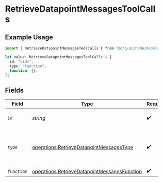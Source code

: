 # RetrieveDatapointMessagesToolCalls

## Example Usage

```typescript
import { RetrieveDatapointMessagesToolCalls } from "@orq-ai/node/models/operations";

let value: RetrieveDatapointMessagesToolCalls = {
  id: "<id>",
  type: "function",
  function: {},
};
```

## Fields

| Field                                                                                                        | Type                                                                                                         | Required                                                                                                     | Description                                                                                                  |
| ------------------------------------------------------------------------------------------------------------ | ------------------------------------------------------------------------------------------------------------ | ------------------------------------------------------------------------------------------------------------ | ------------------------------------------------------------------------------------------------------------ |
| `id`                                                                                                         | *string*                                                                                                     | :heavy_check_mark:                                                                                           | The ID of the tool call.                                                                                     |
| `type`                                                                                                       | [operations.RetrieveDatapointMessagesType](../../models/operations/retrievedatapointmessagestype.md)         | :heavy_check_mark:                                                                                           | The type of the tool. Currently, only `function` is supported.                                               |
| `function`                                                                                                   | [operations.RetrieveDatapointMessagesFunction](../../models/operations/retrievedatapointmessagesfunction.md) | :heavy_check_mark:                                                                                           | N/A                                                                                                          |